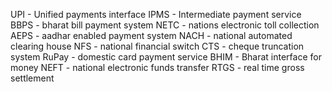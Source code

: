 UPI		-	Unified payments interface
IPMS	-	Intermediate payment service
BBPS	-	bharat bill payment system
NETC	-	nations electronic toll collection
AEPS	-	aadhar enabled payment system
NACH	-	national automated clearing house
NFS 	-	national financial switch
CTS		-	cheque truncation system
RuPay	-	domestic card payment service
BHIM	-	Bharat interface for money
NEFT	-	national electronic funds transfer
RTGS	-	real time gross settlement
